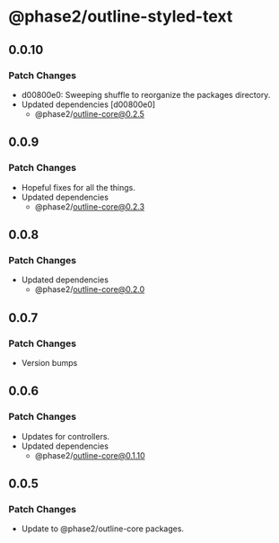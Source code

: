 # @phase2/outline-styled-text

## 0.0.10

### Patch Changes

- d00800e0: Sweeping shuffle to reorganize the packages directory.
- Updated dependencies [d00800e0]
  - @phase2/outline-core@0.2.5

## 0.0.9

### Patch Changes

- Hopeful fixes for all the things.
- Updated dependencies
  - @phase2/outline-core@0.2.3

## 0.0.8

### Patch Changes

- Updated dependencies
  - @phase2/outline-core@0.2.0

## 0.0.7

### Patch Changes

- Version bumps

## 0.0.6

### Patch Changes

- Updates for controllers.
- Updated dependencies
  - @phase2/outline-core@0.1.10

## 0.0.5

### Patch Changes

- Update to @phase2/outline-core packages.
